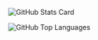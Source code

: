 ![GitHub Stats Card](https://github-readme-stats.vercel.app/api?username=m-shichida&count_private=true&theme=dracula)

![GitHub Top Languages](https://github-readme-stats.vercel.app/api/top-langs/?username=m-shichida)
